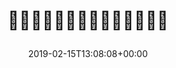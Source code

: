 ---
retweeted: false
source: <a href="http://twitter.com" rel="nofollow">Twitter Web Client</a>
entities:
  hashtags: []
  symbols: []
  user_mentions: []
  urls:
  - url: https://t.co/BbzJgvdM9T
    expanded_url: https://twitter.com/KFMolli/status/1096078968682409984
    display_url: twitter.com/KFMolli/status…
    indices:
    - '27'
    - '50'
display_text_range:
- '0'
- '50'
favorite_count: '1'
id_str: '1096395739192848384'
truncated: false
retweet_count: '0'
id: '1096395739192848384'
possibly_sensitive: false
created_at: Fri Feb 15 13:08:08 +0000 2019
favorited: false
full_text: "\U0001F381\U0001F3C3‍♀️\U0001F3C3‍♂️\U0001F3C3‍♀️\U0001F3C3‍♂️\U0001F3C3‍♀️\U0001F3C3‍♂️\U0001F4A8"
lang: art
quote_url: https://twitter.com/KFMolli/status/1096078968682409984
tags:
- pesos/twitter
date: '2019-02-15T13:08:08+00:00'
src: https://twitter.com/bascht/status/1096395739192848384
original_url: https://twitter.com/bascht/status/1096395739192848384
type: twitter_tweet
text: "\U0001F381\U0001F3C3‍♀️\U0001F3C3‍♂️\U0001F3C3‍♀️\U0001F3C3‍♂️\U0001F3C3‍♀️\U0001F3C3‍♂️\U0001F4A8"
title: "\U0001F381\U0001F3C3‍♀️\U0001F3C3‍♂️\U0001F3C3‍♀️\U0001F3C3‍♂️\U0001F3C3‍♀️\U0001F3C3‍♂️\U0001F4A8\n"

---